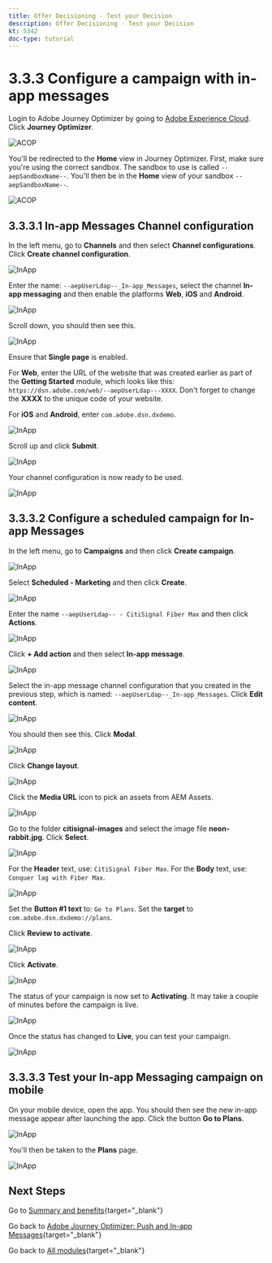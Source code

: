 ```yaml
---
title: Offer Decisioning - Test your Decision
description: Offer Decisioning - Test your Decision
kt: 5342
doc-type: tutorial
---
```

# 3.3.3 Configure a campaign with in-app messages

Login to Adobe Journey Optimizer by going to [Adobe Experience Cloud](https://experience.adobe.com). Click **Journey Optimizer**.

![ACOP](./../../../../modules/delivery-activation/ajo-b2c/ajob2c-1/images/acophome.png)

You'll be redirected to the **Home**  view in Journey Optimizer. First, make sure you're using the correct sandbox. The sandbox to use is called `--aepSandboxName--`. You'll then be in the **Home** view of your sandbox `--aepSandboxName--`.

![ACOP](./../../../../modules/delivery-activation/ajo-b2c/ajob2c-1/images/acoptriglp.png)

## 3.3.3.1 In-app Messages Channel configuration

In the left menu, go to **Channels** and then select **Channel configurations**. Click **Create channel configuration**.

![InApp](./images/inapp1.png)

Enter the name: `--aepUserLdap--_In-app_Messages`, select the channel **In-app messaging** and then enable the platforms **Web**, **iOS** and **Android**.

![InApp](./images/inapp2.png)

Scroll down, you should then see this.

![InApp](./images/inapp3.png)

Ensure that **Single page** is enabled.

For **Web**, enter the URL of the website that was created earlier as part of the **Getting Started** module, which looks like this: `https://dsn.adobe.com/web/--aepUserLdap---XXXX`. Don't forget to change the **XXXX** to the unique code of your website.

For **iOS** and **Android**, enter `com.adobe.dsn.dxdemo`.

![InApp](./images/inapp4.png)

Scroll up and click **Submit**.

![InApp](./images/inapp5.png)

Your channel configuration is now ready to be used.

![InApp](./images/inapp6.png)

## 3.3.3.2 Configure a scheduled campaign for In-app Messages

In the left menu, go to **Campaigns** and then click **Create campaign**.

![InApp](./images/inapp7.png)

Select **Scheduled - Marketing** and then click **Create**.

![InApp](./images/inapp8.png)

Enter the name `--aepUserLdap-- - CitiSignal Fiber Max` and then click **Actions**.

![InApp](./images/inapp9.png)

Click **+ Add action** and then select **In-app message**.

![InApp](./images/inapp10.png)

Select the in-app message channel configuration that you created in the previous step, which is named: `--aepUserLdap--_In-app_Messages`. Click **Edit content**.

![InApp](./images/inapp11.png)

You should then see this. Click **Modal**.

![InApp](./images/inapp12.png)

Click **Change layout**.

![InApp](./images/inapp13.png)

Click the **Media URL** icon to pick an assets from AEM Assets.

![InApp](./images/inapp14.png)

Go to the folder **citisignal-images** and select the image file **neon-rabbit.jpg**. Click **Select**.

![InApp](./images/inapp15.png)

For the **Header** text, use: `CitiSignal Fiber Max`.
For the **Body** text, use: `Conquer lag with Fiber Max`.

![InApp](./images/inapp16.png)

Set the **Button #1 text** to: `Go to Plans`. 
Set the **target** to `com.adobe.dsn.dxdemo://plans`.

Click **Review to activate**.

![InApp](./images/inapp17.png)

Click **Activate**.

![InApp](./images/inapp18.png)

The status of your campaign is now set to **Activating**. It may take a couple of minutes before the campaign is live.

![InApp](./images/inapp19.png)

Once the status has changed to **Live**, you can test your campaign.

![InApp](./images/inapp20.png)

## 3.3.3.3 Test your In-app Messaging campaign on mobile

On your mobile device, open the app. You should then see the new in-app message appear after launching the app. Click the button **Go to Plans**.

![InApp](./images/inapp21.png)

You'll then be taken to the **Plans** page.

![InApp](./images/inapp22.png)

## Next Steps

Go to [Summary and benefits](./summary.md){target="_blank"}

Go back to [Adobe Journey Optimizer: Push and In-app Messages](ajopushinapp.md){target="_blank"}

Go back to [All modules](./../../../../overview.md){target="_blank"}
